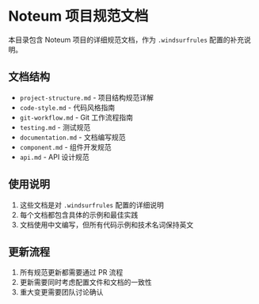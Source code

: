 # Noteum 项目规范文档

本目录包含 Noteum 项目的详细规范文档，作为 `.windsurfrules` 配置的补充说明。

## 文档结构

- `project-structure.md` - 项目结构规范详解
- `code-style.md` - 代码风格指南
- `git-workflow.md` - Git 工作流程指南
- `testing.md` - 测试规范
- `documentation.md` - 文档编写规范
- `component.md` - 组件开发规范
- `api.md` - API 设计规范

## 使用说明

1. 这些文档是对 `.windsurfrules` 配置的详细说明
2. 每个文档都包含具体的示例和最佳实践
3. 文档使用中文编写，但所有代码示例和技术名词保持英文

## 更新流程

1. 所有规范更新都需要通过 PR 流程
2. 更新需要同时考虑配置文件和文档的一致性
3. 重大变更需要团队讨论确认